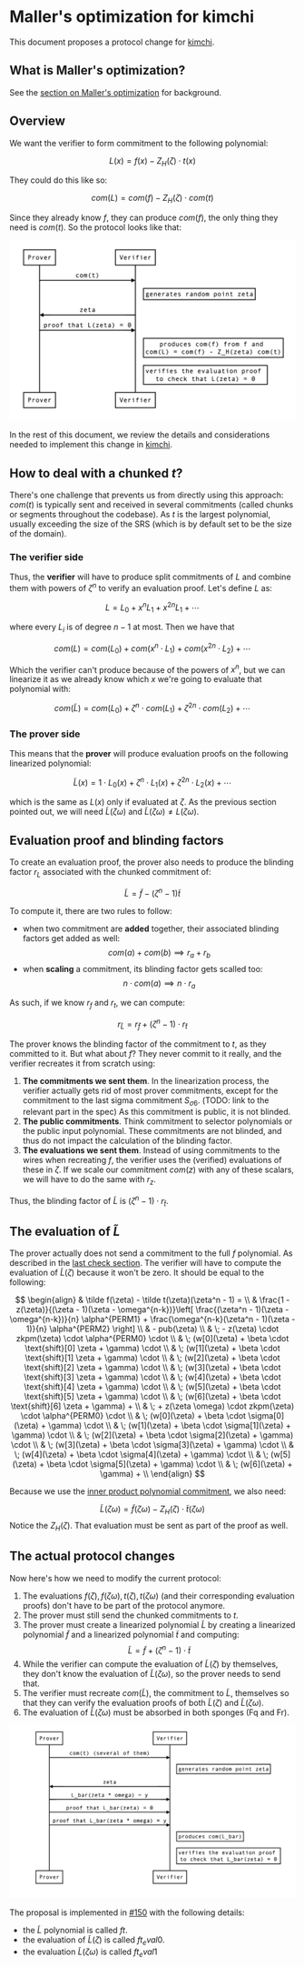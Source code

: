 # Maller's optimization for kimchi

This document proposes a protocol change for [kimchi](../../specs/kimchi/kimchi.md).

## What is Maller's optimization?

See the [section on Maller's optimization](maller.md) for background.

## Overview

We want the verifier to form commitment to the following polynomial:

$$
L(x) = f(x) - Z_H(\zeta) \cdot t(x)
$$

They could do this like so:

$$
com(L) = com(f) - Z_H(\zeta) \cdot com(t)
$$

Since they already know $f$, they can produce $com(f)$, the only thing they need is $com(t)$. So the protocol looks like that:

![maller 15 1](../../img/maller_15_1.png)

<!--
```sequence
Prover->Verifier: com(t)
Note right of Verifier: generates random point zeta
Verifier->Prover: zeta
Prover->Verifier: proof that L(zeta) = 0
Note right of Verifier: produces com(f) from f and \n com(L) = com(f) - Z_H(zeta) com(t)
Note right of Verifier: verifies the evaluation proof \n to check that L(zeta) = 0
```
-->

In the rest of this document, we review the details and considerations needed to implement this change in [kimchi](../../specs/kimchi/kimchi.md).

## How to deal with a chunked $t$?

There's one challenge that prevents us from directly using this approach: $com(t)$ is typically sent and received in several commitments (called chunks or segments throughout the codebase). As $t$ is the largest polynomial, usually exceeding the size of the SRS (which is by default set to be the size of the domain).

### The verifier side

Thus, the **verifier** will have to produce split commitments of $L$ and combine them with powers of $\zeta^n$ to verify an evaluation proof. Let's define $L$ as:

$$
L = L_0 + x^n L_1 + x^{2n} L_1 + \cdots
$$

where every $L_i$ is of degree $n-1$ at most.
Then we have that 

$$
com(L) = com(L_0) + com(x^n \cdot L_1) + com(x^{2n} \cdot L_2) + \cdots
$$

Which the verifier can't produce because of the powers of $x^n$, but we can linearize it as we already know which $x$ we're going to evaluate that polynomial with:

$$
com(\tilde L) = com(L_0) + \zeta^n \cdot com(L_1) + \zeta^{2n} \cdot com(L_2) + \cdots
$$

### The prover side

This means that the **prover** will produce evaluation proofs on the following linearized polynomial:

$$
\tilde L(x) = 1 \cdot L_0(x) + \zeta^n \cdot L_1(x) + \zeta^{2n} \cdot L_2(x) + \cdots
$$

which is the same as $L(x)$ only if evaluated at $\zeta$. As the previous section pointed out, we will need $\tilde L(\zeta \omega)$ and $\tilde L(\zeta \omega) \neq L(\zeta \omega)$.

## Evaluation proof and blinding factors

To create an evaluation proof, the prover also needs to produce the blinding factor $r_{L}$ associated with the chunked commitment of:

$$
\tilde L = \tilde f - (\zeta^n - 1) \tilde t
$$

To compute it, there are two rules to follow:

* when two commitment are **added** together, their associated blinding factors get added as well:
    $$com(a) + com(b) \implies r_a + r_b$$
* when **scaling** a commitment, its blinding factor gets scalled too:
    $$n \cdot com(a) \implies n \cdot r_a$$

As such, if we know $r_f$ and $r_t$, we can compute: 

$$
r_{\tilde L} = r_{\tilde f} + (\zeta^n-1) \cdot r_{\tilde t}
$$

The prover knows the blinding factor of the commitment to $t$, as they committed to it. But what about $f$? They never commit to it really, and the verifier recreates it from scratch using:

1. **The commitments we sent them**. In the linearization process, the verifier actually gets rid of most prover commitments, except for the commitment to the last sigma commitment $S_{\sigma6}$. (TODO: link to the relevant part in the spec) As this commitment is public, it is not blinded.
2. **The public commitments**. Think commitment to selector polynomials or the public input polynomial. These commitments are not blinded, and thus do not impact the calculation of the blinding factor.
3. **The evaluations we sent them**. Instead of using commitments to the wires when recreating $f$, the verifier uses the (verified) evaluations of these in $\zeta$. If we scale our commitment $com(z)$ with any of these scalars, we will have to do the same with $r_z$.

Thus, the blinding factor of $\tilde L$ is  $(\zeta^n-1) \cdot r_{\tilde t}$.

## The evaluation of $\tilde L$

The prover actually does not send a commitment to the full $f$ polynomial. As described in the [last check section](final_check.md). The verifier will have to compute the evaluation of $\tilde L(\zeta)$ because it won't be zero.
It should be equal to the following:

$$
\begin{align}
& \tilde f(\zeta) - \tilde t(\zeta)(\zeta^n - 1) = \\
& \frac{1 - z(\zeta)}{(\zeta - 1)(\zeta - \omega^{n-k})}\left[ \frac{(\zeta^n - 1)(\zeta - \omega^{n-k})}{n} \alpha^{PERM1} + \frac{\omega^{n-k}(\zeta^n - 1)(\zeta - 1)}{n} \alpha^{PERM2} \right] \\
& - pub(\zeta) \\
& \; - z(\zeta) \cdot zkpm(\zeta) \cdot \alpha^{PERM0} \cdot \\
& \; (w[0](\zeta) + \beta \cdot \text{shift}[0] \zeta + \gamma) \cdot \\
& \; (w[1](\zeta) + \beta \cdot \text{shift}[1] \zeta + \gamma) \cdot \\
& \; (w[2](\zeta) + \beta \cdot \text{shift}[2] \zeta + \gamma) \cdot \\
& \; (w[3](\zeta) + \beta \cdot \text{shift}[3] \zeta + \gamma) \cdot \\
& \; (w[4](\zeta) + \beta \cdot \text{shift}[4] \zeta + \gamma) \cdot \\
& \; (w[5](\zeta) + \beta \cdot \text{shift}[5] \zeta + \gamma) \cdot \\
& \; (w[6](\zeta) + \beta \cdot \text{shift}[6] \zeta + \gamma) + \\
& \; + z(\zeta \omega) \cdot zkpm(\zeta) \cdot \alpha^{PERM0} \cdot \\
& \; (w[0](\zeta) + \beta \cdot \sigma[0](\zeta) + \gamma) \cdot \\
& \; (w[1](\zeta) + \beta \cdot \sigma[1](\zeta) + \gamma) \cdot \\
& \; (w[2](\zeta) + \beta \cdot \sigma[2](\zeta) + \gamma) \cdot \\
& \; (w[3](\zeta) + \beta \cdot \sigma[3](\zeta) + \gamma) \cdot \\
& \; (w[4](\zeta) + \beta \cdot \sigma[4](\zeta) + \gamma) \cdot \\
& \; (w[5](\zeta) + \beta \cdot \sigma[5](\zeta) + \gamma) \cdot \\
& \; (w[6](\zeta) + \gamma) + \\
\end{align}
$$

Because we use the [inner product polynomial commitment](../../specs/polynomial_commitment.md), we also need:

$$
\tilde L(\zeta \omega) = \tilde f(\zeta \omega) - Z_H(\zeta) \cdot \tilde t(\zeta \omega)
$$
Notice the $Z_H(\zeta)$. That evaluation must be sent as part of the proof as well.

## The actual protocol changes

Now here's how we need to modify the current protocol:

1. The evaluations $f(\zeta), f(\zeta \omega), t(\zeta), t(\zeta \omega)$ (and their corresponding evaluation proofs) don't have to be part of the protocol anymore.
2. The prover must still send the chunked commitments to $t$.
3. The prover must create a linearized polynomial $\tilde L$ by creating a linearized polynomial $\tilde f$ and a linearized polynomial $\tilde t$ and computing:
    $$\tilde L = \tilde f + (\zeta^n-1) \cdot \tilde t$$
4. While the verifier can compute the evaluation of $\tilde L(\zeta)$ by themselves, they don't know the evaluation of $\tilde L(\zeta \omega)$, so the prover needs to send that.
5. The verifier must recreate $com(\tilde L)$, the commitment to $\tilde L$, themselves so that they can verify the evaluation proofs of both $\tilde L(\zeta)$ and $\tilde L(\zeta\omega)$.
6. The evaluation of $\tilde L(\zeta \omega)$ must be absorbed in both sponges (Fq and Fr).

![maller 15 2](../../img/maller_15_2.png)
<!--
```sequence
Prover->Verifier: com(t) (several of them)
Note right of Verifier: generates random point zeta
Verifier->Prover: zeta
Prover->Verifier: L_bar(zeta * omega) = y
Prover->Verifier: proof that L_bar(zeta) = 0 
Prover->Verifier: proof that L_bar(zeta * omega) = y 
Note right of Verifier: produces com(L_bar)
Note right of Verifier: verifies the evaluation proof \n to check that L_bar(zeta) = 0
```
-->

The proposal is implemented in [#150](https://github.com/o1-labs/proof-systems/pull/150) with the following details:

* the $\tilde L$ polynomial is called $ft$.
* the evaluation of $\tilde L(\zeta)$ is called $ft_eval0$.
* the evaluation $\tilde L(\zeta\omega)$ is called $ft_eval1$
